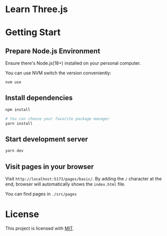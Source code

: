 # Learn Three.js

# Getting Start

## Prepare Node.js Environment
Ensure there's Node.js(18+) installed on your personal computer.

You can use NVM switch the version conveniently:
```sh
nvm use
```
## Install dependencies
```sh
npm install

# You can choose your favorite package manager
yarn install
```

## Start development server
```sh
yarn dev
```

## Visit pages in your browser
Visit `http://localhost:5173/pages/basic/`. By adding the `/` character at the end, browser will automatically shows the `index.html` file.

You can find pages in `./src/pages`

# License
This project is licensed with [MIT](LICENSE).
